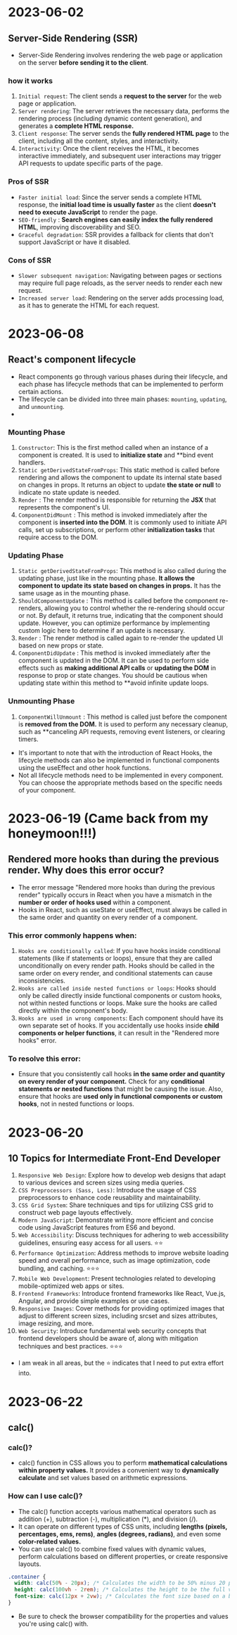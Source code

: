 # 2023-06-02
## Server-Side Rendering (SSR)
- Server-Side Rendering involves rendering the web page or application on the server **before sending it to the client**.  
### how it works
1. `Initial request`: The client sends a **request to the server** for the web page or application.
2. `Server rendering`: The server retrieves the necessary data, performs the rendering process (including dynamic content generation), and generates a **complete HTML response.**
3. `Client response`: The server sends the **fully rendered HTML page** to the client, including all the content, styles, and interactivity.
4. `Interactivity`: Once the client receives the HTML, it becomes interactive immediately, and subsequent user interactions may trigger API requests to update specific parts of the page.
### Pros of SSR
- `Faster initial load`: Since the server sends a complete HTML response, the **initial load time is usually faster** as the client **doesn't need to execute JavaScript** to render the page.
- `SEO-friendly` : **Search engines can easily index the fully rendered HTML**, improving discoverability and SEO.
- `Graceful degradation`: SSR provides a fallback for clients that don't support JavaScript or have it disabled.

### Cons of SSR
- `Slower subsequent navigation`: Navigating between pages or sections may require full page reloads, as the server needs to render each new request.
- `Increased server load`: Rendering on the server adds processing load, as it has to generate the HTML for each request.

# 2023-06-08
## React's component lifecycle 
- React components go through various phases during their lifecycle, and each phase has lifecycle methods that can be implemented to perform certain actions. 
- The lifecycle can be divided into three main phases: `mounting`, `updating`, and `unmounting`.
- 
### Mounting Phase
1. `Constructor`: This is the first method called when an instance of a component is created. It is used to **initialize state** and **bind event handlers.
2. `Static getDerivedStateFromProps`: This static method is called before rendering and allows the component to update its internal state based on changes in props. It returns an object to update **the state or null** to indicate no state update is needed.
3. `Render` : The render method is responsible for returning the **JSX** that represents the component's UI.
4. `ComponentDidMount` : This method is invoked immediately after the component is **inserted into the DOM**. It is commonly used to initiate API calls, set up subscriptions, or perform other **initialization tasks** that require access to the DOM.

### Updating Phase
1. `Static getDerivedStateFromProps`: This method is also called during the updating phase, just like in the mounting phase. **It allows the component to update its state based on changes in props.** It has the same usage as in the mounting phase.
2. `ShouldComponentUpdate` : This method is called before the component re-renders, allowing you to control whether the re-rendering should occur or not. By default, it returns true, indicating that the component should update. However, you can optimize performance by implementing custom logic here to determine if an update is necessary.
3. `Render` : The render method is called again to re-render the updated UI based on new props or state.
4. `ComponentDidUpdate` : This method is invoked immediately after the component is updated in the DOM. It can be used to perform side effects such as **making additional API calls** or **updating the DOM** in response to prop or state changes. You should be cautious when updating state within this method to **avoid infinite update loops.


### Unmounting Phase
1. `ComponentWillUnmount` : This method is called just before the component is **removed from the DOM.** It is used to perform any necessary cleanup, such as **canceling API requests, removing event listeners, or clearing timers.

- It's important to note that with the introduction of React Hooks, the lifecycle methods can also be implemented in functional components using the useEffect and other hook functions.
- Not all lifecycle methods need to be implemented in every component. You can choose the appropriate methods based on the specific needs of your component.



# 2023-06-19 (Came back from my honeymoon!!!)
## Rendered more hooks than during the previous render. Why does this error occur? 
- The error message "Rendered more hooks than during the previous render" typically occurs in React when you have a mismatch in the **number or order of hooks used** within a component.
-  Hooks in React, such as useState or useEffect, must always be called in the same order and quantity on every render of a component.

### This error commonly happens when:
1. `Hooks are conditionally called`: If you have hooks inside conditional statements (like if statements or loops), ensure that they are called unconditionally on every render path. Hooks should be called in the same order on every render, and conditional statements can cause inconsistencies.
2. `Hooks are called inside nested functions or loops`: Hooks should only be called directly inside functional components or custom hooks, not within nested functions or loops. Make sure the hooks are called directly within the component's body.
3. `Hooks are used in wrong components`: Each component should have its own separate set of hooks. If you accidentally use hooks inside **child components or helper functions**, it can result in the "Rendered more hooks" error.

### To resolve this error:
- Ensure that you consistently call hooks **in the same order and quantity on every render of your component.** Check for any **conditional statements or nested functions** that might be causing the issue. Also, ensure that hooks are **used only in functional components or custom hooks**, not in nested functions or loops.

# 2023-06-20
## 10 Topics for Intermediate Front-End Developer

1. `Responsive Web Design`: Explore how to develop web designs that adapt to various devices and screen sizes using media queries.
2. `CSS Preprocessors (Sass, Less)`: Introduce the usage of CSS preprocessors to enhance code reusability and maintainability.
3. `CSS Grid System`: Share techniques and tips for utilizing CSS grid to construct web page layouts effectively.
4. `Modern JavaScript`: Demonstrate writing more efficient and concise code using JavaScript features from ES6 and beyond.
5. `Web Accessibility`: Discuss techniques for adhering to web accessibility guidelines, ensuring easy access for all users. ⭐⭐
6. `Performance Optimization`: Address methods to improve website loading speed and overall performance, such as image optimization, code bundling, and caching. ⭐⭐⭐
7. `Mobile Web Development`: Present technologies related to developing mobile-optimized web apps or sites.
8. `Frontend Frameworks`: Introduce frontend frameworks like React, Vue.js, Angular, and provide simple examples or use cases.
9. `Responsive Images`: Cover methods for providing optimized images that adjust to different screen sizes, including srcset and sizes attributes, image resizing, and more.
10. `Web Security`: Introduce fundamental web security concepts that frontend developers should be aware of, along with mitigation techniques and best practices. ⭐⭐⭐

- I am weak in all areas, but the ⭐ indicates  that I need to put extra effort into.

# 2023-06-22
## calc()
### calc()?
-  calc() function in CSS allows you to perform **mathematical calculations within property values.** It provides a convenient way to **dynamically calculate** and set values based on arithmetic expressions.
### How can I use calc()?
- The calc() function accepts various mathematical operators such as addition (+), subtraction (-), multiplication (*), and division (/).
- It can operate on different types of CSS units, including **lengths (pixels, percentages, ems, rems)**, **angles (degrees, radians)**, and even some **color-related values.**
- You can use calc() to combine fixed values with dynamic values, perform calculations based on different properties, or create responsive layouts.

```css
.container {
  width: calc(50% - 20px); /* Calculates the width to be 50% minus 20 pixels */
  height: calc(100vh - 2rem); /* Calculates the height to be the full viewport height minus 2 rems */
  font-size: calc(12px + 2vw); /* Calculates the font size based on a base size of 12 pixels plus 2% of the viewport width */
}
```
- Be sure to check the browser compatibility for the properties and values you're using calc() with.

